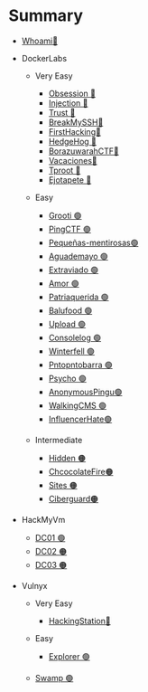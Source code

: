 # Summary

* [Whoami👋​](README.md)

* DockerLabs
  * Very Easy
    * [Obsession ​🔵​](Dockerlabs/Very%20easy/Obsession.md)
    * [Injection ​🔵​](Dockerlabs/Very%20easy/Injection.md)
    * [Trust ​🔵​](Dockerlabs/Very%20easy/Trust.md)
    * [BreakMySSH ​🔵​](Dockerlabs/Very%20easy/BreakMySSH.md)
    * [FirstHacking ​🔵​](Dockerlabs/Very%20easy/FirstHacking.md)
    * [HedgeHog ​🔵​](Dockerlabs/Very%20easy/HedgeHog.md)
    * [BorazuwarahCTF ​🔵​](Dockerlabs/Very%20easy/BorazuwarahCTF.md)
    * [Vacaciones ​🔵​](Dockerlabs/Very%20easy/Vacaciones.md)
    * [Tproot ​🔵​](Dockerlabs/Very%20easy/Tproot.md)
    * [Ejotapete ​🔵​](Dockerlabs/Very%20easy/Ejotapete.md)

  * Easy
    * [Grooti ​🟢​](Dockerlabs/Easy/grooti.md)
    * [PingCTF ​🟢​](Dockerlabs/Easy/PingCTF.md)
    * [Pequeñas-mentirosas ​🟢​](Dockerlabs/Easy/Pequeñas-mentirosas.md)
    * [Aguademayo ​🟢​](Dockerlabs/Easy/Aguademayo.md)
    * [Extraviado ​🟢​](Dockerlabs/Easy/Extraviado.md)
    * [Amor ​🟢​](Dockerlabs/Easy/Amor.md)
    * [Patriaquerida ​🟢​](Dockerlabs/Easy/Patriaquerida.md)
    * [Balufood ​🟢​](Dockerlabs/Easy/Balufood.md)
    * [Upload ​🟢​](Dockerlabs/Easy/Upload.md)
    * [Consolelog ​🟢​](Dockerlabs/Easy/Consolelog.md)
    * [Winterfell ​🟢​](Dockerlabs/Easy/Winterfell.md)
    * [Pntopntobarra ​🟢​](Dockerlabs/Easy/Pntopntobarra.md)
    * [Psycho ​🟢​](Dockerlabs/Easy/Psycho.md)
    * [AnonymousPingu ​🟢​](Dockerlabs/Easy/AnonymousPingu.md)
    * [WalkingCMS ​🟢​](Dockerlabs/Easy/WalkingCMS.md)
    * [InfluencerHate ​🟢​](Dockerlabs/Easy/Influencerhate.md)
  * Intermediate
    * [Hidden ​🟠​](Dockerlabs/Intermediate/Hidden.md)
    * [ChcocolateFire ​🟠​](Dockerlabs/Intermediate/ChocolateFire.md)
    * [Sites ​🟠​](Dockerlabs/Intermediate/sites.md)
    * [Ciberguard ​🟠​](Dockerlabs/Intermediate/Ciberguard.md)
    

* HackMyVm
  * [DC01 ​🟢​](HackMyVM/Easy/DC01.md)
  * [DC02 ​🟠​](HackMyVM/Intermediate/DC02.md)
  * [DC03 ​🟠​](HackMyVM/Intermediate/DC03.md)

* Vulnyx
  * Very Easy
    * [HackingStation ​🔵​](Vulnyx/Very%20easy/HackingStation.md)
  * Easy
    * [Explorer ​🟢​](Vulnyx/Easy/Explorer.md)

  * [Swamp ​🟢​](Vulnyx/Easy/Swamp.md)


